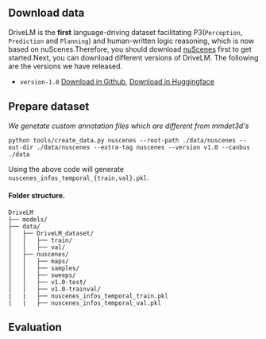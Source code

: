 ## Download data
DriveLM is the **first** language-driving dataset facilitating P3(`Perception`, `Prediction` and `Planning`) and human-written logic reasoning, which is now based on nuScenes.Therefore, you should download [nuScenes](https://www.nuscenes.org/) first to get started.Next, you can download different versions of DriveLM. The following are the versions we have released.


- `version-1.0` [Download in Github](https://github.com/OpenDriveLab/DriveLM), [Download in Huggingface](https://huggingface.co/datasets/OpenDrive/DriveLM)
## Prepare dataset
*We genetate custom annotation files which are different from mmdet3d's*
```
python tools/create_data.py nuscenes --root-path ./data/nuscenes --out-dir ./data/nuscenes --extra-tag nuscenes --version v1.0 --canbus ./data
```

Using the above code will generate `nuscenes_infos_temporal_{train,val}.pkl`.

#### Folder structure.
```
DriveLM
├── models/
├── data/
│   ├── DriveLM_dataset/
│   │   ├── train/
│   │   ├── val/
│   ├── nuscenes/
│   │   ├── maps/
│   │   ├── samples/
│   │   ├── sweeps/
│   │   ├── v1.0-test/
|   |   ├── v1.0-trainval/
|   |   ├── nuscenes_infos_temporal_train.pkl
|   |   ├── nuscenes_infos_temporal_val.pkl
```

## Evaluation
